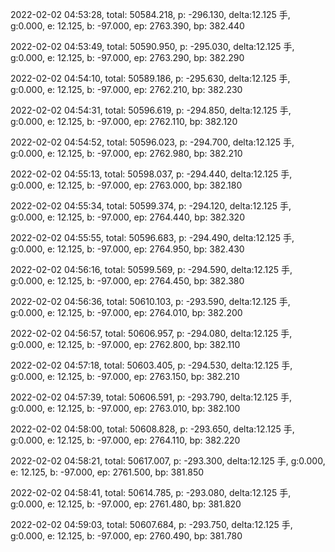 2022-02-02 04:53:28, total: 50584.218, p: -296.130, delta:12.125 手, g:0.000, e: 12.125, b: -97.000, ep: 2763.390, bp: 382.440

2022-02-02 04:53:49, total: 50590.950, p: -295.030, delta:12.125 手, g:0.000, e: 12.125, b: -97.000, ep: 2763.290, bp: 382.290

2022-02-02 04:54:10, total: 50589.186, p: -295.630, delta:12.125 手, g:0.000, e: 12.125, b: -97.000, ep: 2762.210, bp: 382.230

2022-02-02 04:54:31, total: 50596.619, p: -294.850, delta:12.125 手, g:0.000, e: 12.125, b: -97.000, ep: 2762.110, bp: 382.120

2022-02-02 04:54:52, total: 50596.023, p: -294.700, delta:12.125 手, g:0.000, e: 12.125, b: -97.000, ep: 2762.980, bp: 382.210

2022-02-02 04:55:13, total: 50598.037, p: -294.440, delta:12.125 手, g:0.000, e: 12.125, b: -97.000, ep: 2763.000, bp: 382.180

2022-02-02 04:55:34, total: 50599.374, p: -294.120, delta:12.125 手, g:0.000, e: 12.125, b: -97.000, ep: 2764.440, bp: 382.320

2022-02-02 04:55:55, total: 50596.683, p: -294.490, delta:12.125 手, g:0.000, e: 12.125, b: -97.000, ep: 2764.950, bp: 382.430

2022-02-02 04:56:16, total: 50599.569, p: -294.590, delta:12.125 手, g:0.000, e: 12.125, b: -97.000, ep: 2764.450, bp: 382.380

2022-02-02 04:56:36, total: 50610.103, p: -293.590, delta:12.125 手, g:0.000, e: 12.125, b: -97.000, ep: 2764.010, bp: 382.200

2022-02-02 04:56:57, total: 50606.957, p: -294.080, delta:12.125 手, g:0.000, e: 12.125, b: -97.000, ep: 2762.800, bp: 382.110

2022-02-02 04:57:18, total: 50603.405, p: -294.530, delta:12.125 手, g:0.000, e: 12.125, b: -97.000, ep: 2763.150, bp: 382.210

2022-02-02 04:57:39, total: 50606.591, p: -293.790, delta:12.125 手, g:0.000, e: 12.125, b: -97.000, ep: 2763.010, bp: 382.100

2022-02-02 04:58:00, total: 50608.828, p: -293.650, delta:12.125 手, g:0.000, e: 12.125, b: -97.000, ep: 2764.110, bp: 382.220

2022-02-02 04:58:21, total: 50617.007, p: -293.300, delta:12.125 手, g:0.000, e: 12.125, b: -97.000, ep: 2761.500, bp: 381.850

2022-02-02 04:58:41, total: 50614.785, p: -293.080, delta:12.125 手, g:0.000, e: 12.125, b: -97.000, ep: 2761.480, bp: 381.820

2022-02-02 04:59:03, total: 50607.684, p: -293.750, delta:12.125 手, g:0.000, e: 12.125, b: -97.000, ep: 2760.490, bp: 381.780